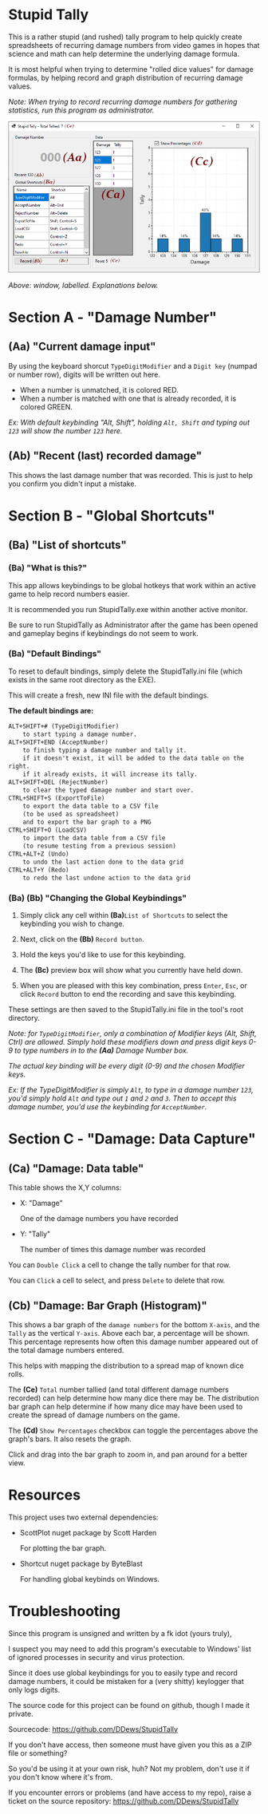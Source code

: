 # Stupid Tally
This is a rather stupid (and rushed) tally program to help quickly create spreadsheets of recurring damage numbers from video games in hopes that science and math can help determine the underlying damage formula.

It is most helpful when trying to determine "rolled dice values" for damage formulas, by helping record and graph distribution of recurring damage values.

_Note: When trying to record recurring damage numbers for gathering statistics, run this program as administrator._

![Alt text](./Stupid-Tally-2-6-0-ReadMe.png?raw=true "Window, Labelled")

_Above: window, labelled. Explanations below._

# **Section A** - "Damage Number"
## **(Aa)** "Current damage input"
By using the keyboard shorcut `TypeDigitModifier` and a `Digit key` (numpad or number row), digits will be written out here.
* When a number is unmatched, it is colored RED.
* When a number is matched with one that is already recorded, it is colored GREEN.

_Ex: With default keybinding "Alt, Shift", holding `Alt, Shift` and typing out `123` will show the number `123` here._

## **(Ab)** "Recent (last) recorded damage"
This shows the last damage number that was recorded.
This is just to help you confirm you didn't input a mistake.

# **Section B** - "Global Shortcuts"
## **(Ba)** "List of shortcuts"

### **(Ba)** "What is this?"
This app allows keybindings to be global hotkeys that work within an active game to help record numbers easier.

It is recommended you run StupidTally.exe within another active monitor.

Be sure to run StupidTally as Administrator after the game has been opened and gameplay begins if keybindings do not seem to work.

### **(Ba)** "Default Bindings"
To reset to default bindings, simply delete the StupidTally.ini file (which exists in the same root directory as the EXE).

This will create a fresh, new INI file with the default bindings.

**The default bindings are:**

	ALT+SHIFT+# (TypeDigitModifier)
		to start typing a damage number.
	ALT+SHIFT+END (AcceptNumber)
		to finish typing a damage number and tally it.
		if it doesn't exist, it will be added to the data table on the right.
		if it already exists, it will increase its tally.
	ALT+SHIFT+DEL (RejectNumber)
		to clear the typed damage number and start over.
	CTRL+SHIFT+S (ExportToFile)
		to export the data table to a CSV file 
		(to be used as spreadsheet)
		and to export the bar graph to a PNG
	CTRL+SHIFT+O (LoadCSV)
		to import the data table from a CSV file
		(to resume testing from a previous session)
	CTRL+ALT+Z (Undo)
		to undo the last action done to the data grid
	CTRL+ALT+Y (Redo)
		to redo the last undone action to the data grid
### **(Ba) (Bb)** "Changing the Global Keybindings"
1. Simply click any cell within **(Ba)**`List of Shortcuts` to select the keybinding you wish to change.

2. Next, click on the **(Bb)** `Record button`. 
3. Hold the keys you'd like to use for this keybinding.
4. The **(Bc)** preview box will show what you currently have held down.
5. When you are pleased with this key combination, press `Enter`, `Esc`, or click `Record` button to end the recording and save this keybinding.

These settings are then saved to the StupidTally.ini file in the tool's root directory.

_Note: for `TypeDigitModifier`, only a combination of Modifier keys (Alt, Shift, Ctrl) are allowed. Simply hold these modifiers down and press digit keys 0-9 to type numbers in to the **(Aa)** Damage Number box._

_The actual key binding will be every digit (0-9) and the chosen Modifier keys._

_Ex: If the TypeDigitModifier is simply `Alt`, to type in a damage number `123`, you'd simply hold `Alt` and type out `1` and `2` and `3`. Then to accept this damage number, you'd use the keybinding for `AcceptNumber`._


# **Section C** - "Damage: Data Capture"
## **(Ca)** "Damage: Data table"
This table shows the X,Y columns:
* X: "Damage"
	
	One of the damage numbers you have recorded
* Y: "Tally"
	
	The number of times this damage number was recorded

You can `Double Click` a cell to change the tally number for that row.

You can `Click` a cell to select, and press `Delete` to delete that row.

## **(Cb)** "Damage: Bar Graph (Histogram)"
This shows a bar graph of the `damage numbers` for the bottom `X-axis`, and the `Tally` as the vertical `Y-axis`.
Above each bar, a percentage will be shown.
This percentage represents how often this damage number appeared out of the total damage numbers entered.

This helps with mapping the distribution to a spread map of known dice rolls.

The **(Ce)** `Total` number tallied (and total different damage numbers recorded) can help determine how many dice there may be. The distribution bar graph can help determine if how many dice may have been used to create the spread of damage numbers on the game.

The **(Cd)** `Show Percentages` checkbox can toggle the percentages above the graph's bars. It also resets the graph. 

Click and drag into the bar graph to zoom in, and pan around for a better view.

# Resources
This project uses two external dependencies:
* ScottPlot nuget package by Scott Harden

	For plotting the bar graph.
* Shortcut nuget package by ByteBlast

	For handling global keybinds on Windows.

# Troubleshooting
Since this program is unsigned and written by a fk idot (yours truly),

I suspect you may need to add this program's executable to Windows' list of ignored processes in security and virus protection.

Since it does use global keybindings for you to easily type and record damage numbers, it could be mistaken for a (very shitty) keylogger that only logs digits.

The source code for this project can be found on github, though I made it private.

Sourcecode: https://github.com/DDews/StupidTally

If you don't have access, then someone must have given you this as a ZIP file or something?

So you'd be using it at your own risk, huh? Not my problem, don't use it if you don't know where it's from.



If you encounter errors or problems (and have access to my repo), raise a ticket on the source repository: https://github.com/DDews/StupidTally

